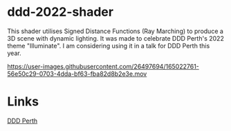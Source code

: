 # ddd-2022-shader

This shader utilises Signed Distance Functions (Ray Marching) to produce a 3D scene with dynamic lighting. It was made to celebrate DDD Perth's 2022 theme "Illuminate". I am considering using it in a talk for DDD Perth this year.

https://user-images.githubusercontent.com/26497694/165022761-56e50c29-0703-4dda-bf63-fba82d8b2e3e.mov

# Links

[DDD Perth](https://dddperth.com/)

